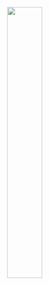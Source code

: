 <p align="left">
<img src="https://github.com/user-attachments/assets/19208420-964b-4093-ba98-4ab7069131b1" width="40%" height="40%">
</p>
